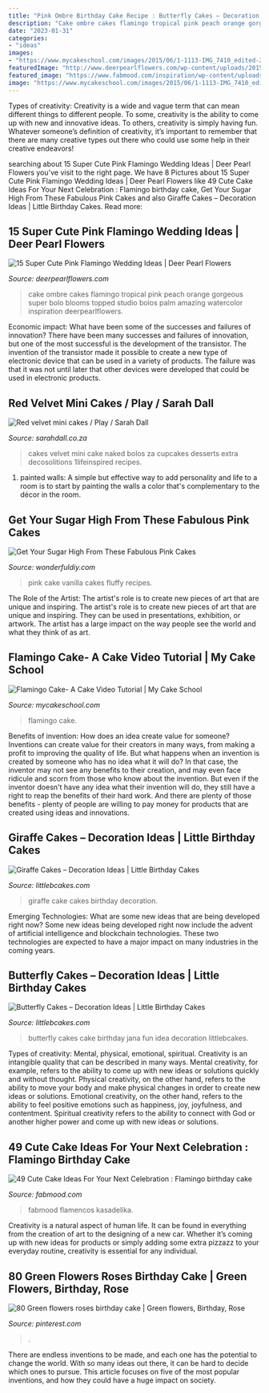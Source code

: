 ```yaml
---
title: "Pink Ombre Birthday Cake Recipe : Butterfly Cakes – Decoration Ideas"
description: "Cake ombre cakes flamingo tropical pink peach orange gorgeous super bolo blooms topped studio bolos palm amazing watercolor inspiration deerpearlflowers"
date: "2023-01-31"
categories:
- "ideas"
images:
- "https://www.mycakeschool.com/images/2015/06/1-1113-IMG_7410_edited-21-645x1280.jpg"
featuredImage: "http://www.deerpearlflowers.com/wp-content/uploads/2015/07/ombre-wedding-cakes.jpg"
featured_image: "https://www.fabmood.com/inspiration/wp-content/uploads/2020/10/birthday-cakes-7-327x580.jpg"
image: "https://www.mycakeschool.com/images/2015/06/1-1113-IMG_7410_edited-21-645x1280.jpg"
---
```



Types of creativity:
Creativity is a wide and vague term that can mean different things to different people. To some, creativity is the ability to come up with new and innovative ideas. To others, creativity is simply having fun. Whatever someone’s definition of creativity, it’s important to remember that there are many creative types out there who could use some help in their creative endeavors!

	

		
searching about 15 Super Cute Pink Flamingo Wedding Ideas | Deer Pearl Flowers you've visit to the right page. We have 8 Pictures about 15 Super Cute Pink Flamingo Wedding Ideas | Deer Pearl Flowers like 49 Cute Cake Ideas For Your Next Celebration : Flamingo birthday cake, Get Your Sugar High From These Fabulous Pink Cakes and also Giraffe Cakes – Decoration Ideas | Little Birthday Cakes. Read more:
		
    
## 15 Super Cute Pink Flamingo Wedding Ideas | Deer Pearl Flowers

<img loading=lazy src="http://www.deerpearlflowers.com/wp-content/uploads/2015/07/ombre-wedding-cakes.jpg" onerror="this.onerror=null;this.src='https://tse4.mm.bing.net/th?id=OIP.Tc3b3CCfAuBQn4LTYsa4zQHaLH&amp;pid=15.1';" alt="15 Super Cute Pink Flamingo Wedding Ideas | Deer Pearl Flowers">

_Source: deerpearlflowers.com_

>cake ombre cakes flamingo tropical pink peach orange gorgeous super bolo blooms topped studio bolos palm amazing watercolor inspiration deerpearlflowers. 

	

Economic impact: What have been some of the successes and failures of innovation?
There have been many successes and failures of innovation, but one of the most successful is the development of the transistor. The invention of the transistor made it possible to create a new type of electronic device that can be used in a variety of products. The failure was that it was not until later that other devices were developed that could be used in electronic products.

    
## Red Velvet Mini Cakes / Play / Sarah Dall

<img loading=lazy src="http://www.sarahdall.co.za/wordpress/wp-content/uploads/2015/01/red-velvet.jpg" onerror="this.onerror=null;this.src='https://tse2.mm.bing.net/th?id=OIP.aYPtaqhwEcSrTk4iGou_2gHaLH&amp;pid=15.1';" alt="Red velvet mini cakes / Play / Sarah Dall">

_Source: sarahdall.co.za_

>cakes velvet mini cake naked bolos za cupcakes desserts extra decosolitions 1lifeinspired recipes. 

	

1. painted walls: A simple but effective way to add personality and life to a room is to start by painting the walls a color that's complementary to the décor in the room.

    
## Get Your Sugar High From These Fabulous Pink Cakes

<img loading=lazy src="https://cdn.wonderfuldiy.com/wp-content/uploads/2017/02/Pink-fluffly-vanilla-cake-.jpeg" onerror="this.onerror=null;this.src='https://tse1.mm.bing.net/th?id=OIP.ZWpAUeT-xsbPKk4MuE0qQAHaLL&amp;pid=15.1';" alt="Get Your Sugar High From These Fabulous Pink Cakes">

_Source: wonderfuldiy.com_

>pink cake vanilla cakes fluffy recipes. 

	

The Role of the Artist: The artist's role is to create new pieces of art that are unique and inspiring.
The artist's role is to create new pieces of art that are unique and inspiring. They can be used in presentations, exhibition, or artwork. The artist has a large impact on the way people see the world and what they think of as art.

    
## Flamingo Cake- A Cake Video Tutorial | My Cake School

<img loading=lazy src="https://www.mycakeschool.com/images/2015/06/1-1113-IMG_7410_edited-21-645x1280.jpg" onerror="this.onerror=null;this.src='https://tse2.mm.bing.net/th?id=OIP.ZEp0CzLr9sjekxBUPgS4ZQHaOs&amp;pid=15.1';" alt="Flamingo Cake- A Cake Video Tutorial | My Cake School">

_Source: mycakeschool.com_

>flamingo cake. 

	

Benefits of invention: How does an idea create value for someone?
Inventions can create value for their creators in many ways, from making a profit to improving the quality of life. But what happens when an invention is created by someone who has no idea what it will do? In that case, the inventor may not see any benefits to their creation, and may even face ridicule and scorn from those who know about the invention. But even if the inventor doesn't have any idea what their invention will do, they still have a right to reap the benefits of their hard work. And there are plenty of those benefits - plenty of people are willing to pay money for products that are created using ideas and innovations.

    
## Giraffe Cakes – Decoration Ideas | Little Birthday Cakes

<img loading=lazy src="http://www.littlebcakes.com/wp-content/uploads/2014/01/Giraffe-Cake-Images.jpg" onerror="this.onerror=null;this.src='https://tse4.mm.bing.net/th?id=OIP.PFLWAOOQOkLhxWw1JwrJugHaJ6&amp;pid=15.1';" alt="Giraffe Cakes – Decoration Ideas | Little Birthday Cakes">

_Source: littlebcakes.com_

>giraffe cake cakes birthday decoration. 

	

Emerging Technologies: What are some new ideas that are being developed right now?
Some new ideas being developed right now include the advent of artificial intelligence and blockchain technologies. These two technologies are expected to have a major impact on many industries in the coming years.

    
## Butterfly Cakes – Decoration Ideas | Little Birthday Cakes

<img loading=lazy src="http://www.littlebcakes.com/wp-content/uploads/2013/08/Pictures-of-Butterfly-Birthday-Cakes.jpg" onerror="this.onerror=null;this.src='https://tse3.mm.bing.net/th?id=OIP.QxZX1y399SSPUGbm-Gk-0QHaF6&amp;pid=15.1';" alt="Butterfly Cakes – Decoration Ideas | Little Birthday Cakes">

_Source: littlebcakes.com_

>butterfly cakes cake birthday jana fun idea decoration littlebcakes. 

	

Types of creativity: Mental, physical, emotional, spiritual.
Creativity is an intangible quality that can be described in many ways. Mental creativity, for example, refers to the ability to come up with new ideas or solutions quickly and without thought. Physical creativity, on the other hand, refers to the ability to move your body and make physical changes in order to create new ideas or solutions. Emotional creativity, on the other hand, refers to the ability to feel positive emotions such as happiness, joy, joyfulness, and contentment. Spiritual creativity refers to the ability to connect with God or another higher power and come up with new ideas or solutions.

    
## 49 Cute Cake Ideas For Your Next Celebration : Flamingo Birthday Cake

<img loading=lazy src="https://www.fabmood.com/inspiration/wp-content/uploads/2020/10/birthday-cakes-7-327x580.jpg" onerror="this.onerror=null;this.src='https://tse1.mm.bing.net/th?id=OIP.CIAe4U8G_s4FRLGyMzIWcAAAAA&amp;pid=15.1';" alt="49 Cute Cake Ideas For Your Next Celebration : Flamingo birthday cake">

_Source: fabmood.com_

>fabmood flamencos kasadelika. 

	

Creativity is a natural aspect of human life. It can be found in everything from the creation of art to the designing of a new car. Whether it’s coming up with new ideas for products or simply adding some extra pizzazz to your everyday routine, creativity is essential for any individual.

    
## 80 Green Flowers Roses Birthday Cake | Green Flowers, Birthday, Rose

<img loading=lazy src="https://i.pinimg.com/736x/9e/02/27/9e022784119f673f421186912b7041f6.jpg" onerror="this.onerror=null;this.src='https://tse1.mm.bing.net/th?id=OIP.4zNMZWeWXC90mzXee79ZLAHaJ3&amp;pid=15.1';" alt="80 Green flowers roses birthday cake | Green flowers, Birthday, Rose">

_Source: pinterest.com_

>. 

	

There are endless inventions to be made, and each one has the potential to change the world. With so many ideas out there, it can be hard to decide which ones to pursue. This article focuses on five of the most popular inventions, and how they could have a huge impact on society.

